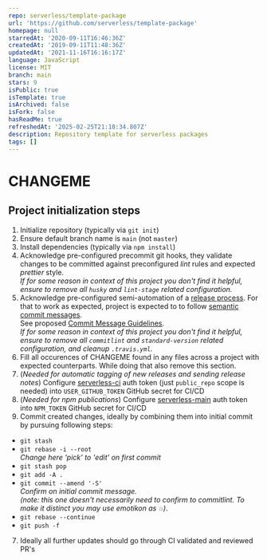 ```yaml
---
repo: serverless/template-package
url: 'https://github.com/serverless/template-package'
homepage: null
starredAt: '2020-09-11T16:46:36Z'
createdAt: '2019-09-11T11:48:36Z'
updatedAt: '2021-11-16T16:16:17Z'
language: JavaScript
license: MIT
branch: main
stars: 9
isPublic: true
isTemplate: true
isArchived: false
isFork: false
hasReadMe: true
refreshedAt: '2025-02-25T21:18:34.807Z'
description: Repository template for serverless packages
tags: []
---
```


# CHANGEME

## Project initialization steps

1. Initialize repository (typically via `git init`)
2. Ensure default branch name is `main` (not `master`)
3. Install dependencies (typically via `npm install`)
4. Acknowledge pre-configured precommit git hooks, they validate changes to be committed against preconfigured _lint_ rules and expected _prettier_ style.  
   _If for some reason in context of this project you don't find it helpful, ensure to remove all `husky` and `lint-stage` related configuration._
5. Acknowledge pre-configured semi-automation of a [release process](RELEASE_PROCESS.md). For that to work as expected, project is expected to to follow [semantic commit messages](https://www.conventionalcommits.org/en/v1.0.0-beta.4/#summary).  
   See proposed [Commit Message Guidelines](https://docs.google.com/document/d/1hKUs3qt_aVp_PBI1UqvfaIqKma3jAJimEoGCRGGbOqs/edit#).  
    _If for some reason in context of this project you don't find it helpful, ensure to remove all `commitlint` and `standard-version` related configuration, and cleanup `.travis.yml`._
6. Fill all occurences of CHANGEME found in any files across a project with expected counterparts. While doing that also remove this section.
7. (_Needed for automatic tagging of new releases and sending release notes_) Configure [serverless-ci](https://github.com/serverless-ci) auth token (just `public_repo` scope is needed) into `USER_GITHUB_TOKEN` GitHub secret for CI/CD
8. (_Needed for npm publications_) Configure [serverless-main](https://www.npmjs.com/~serverless-main) auth token into `NPM_TOKEN` GitHub secret for CI/CD
9. Commit created changes, ideally by combining them into initial commit by pursuing following steps:

- `git stash`
- `git rebase -i --root`  
  _Change here 'pick' to 'edit' on first commit_
- `git stash pop`
- `git add -A .`
- `git commit --amend '-S'`  
  _Confirm on initial commit message._  
  _(note: this one doesn't necessarily need to confirm to commitlint. To make it distinct you may use emotikon as `💥`)_.
- `git rebase --continue`
- `git push -f`

7. Ideally all further updates should go through CI validated and reviewed PR's
